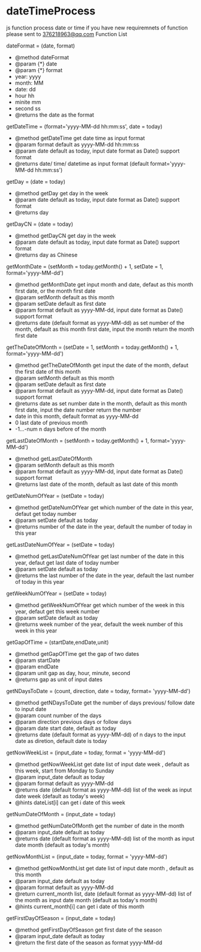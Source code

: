 # dateTimeProcess
js function process date or time
if you have new requiremnets of function please sent to 376218963@qq.com
Function List 

dateFormat = (date, format)

 * @method dateFormat
 * @param {*} date
 * @param {*} format 
 * year: yyyy
 * month: MM
 * date: dd
 * hour hh
 * minite mm
 * second ss
 * @returns the date as the format

getDateTime = (format='yyyy-MM-dd hh:mm:ss', date = today)

 * @method getDateTime get date time as input format
 * @param format default as yyyy-MM-dd hh:mm:ss
 * @param date default as today, input date format as Date() support format
 * @returns date/ time/ datetime as input format (default format='yyyy-MM-dd hh:mm:ss')
 
 getDay = (date = today)
 
 * @method getDay get day in the week
 * @param date default as today, input date format as Date() support format
 * @returns day
 
 
 getDayCN = (date = today)
 
 * @method getDayCN get day in the week
 * @param date default as today, input date format as Date() support format
 * @returns day as Chinese
 
 
 getMonthDate = (setMonth = today.getMonth() + 1, setDate = 1, format='yyyy-MM-dd')
 
 * @method getMonthDate get input month and date, defaut as this month first date, or the month first date
 * @param setMonth default as this month
 * @param setDate default as first date
 * @param format default as yyyy-MM-dd, input date format as Date() support format
 * @returns date (default format as yyyy-MM-dd) as set number of the month, default as this month first date, input the month return the month first date
 
 
 getTheDateOfMonth = (setDate = 1, setMonth = today.getMonth() + 1, format='yyyy-MM-dd')
 
 * @method getTheDateOfMonth get input the date of the month, defaut the first date of this month
 * @param setMonth default as this month
 * @param setDate default as first date
 * @param format default as yyyy-MM-dd, input date format as Date() support format
 * @returns date as set number date in the month, default as this month first date, input the date number return the number 
 * date in this month, default format as yyyy-MM-dd
 * 0 last date of previous month
 * -1...-num n days before of the month 
 
 
 getLastDateOfMonth = (setMonth =  today.getMonth() + 1, format='yyyy-MM-dd')
 
 * @method getLastDateOfMonth
 * @param setMonth default as this month
 * @param format default as yyyy-MM-dd, input date format as Date() support format
 * @returns last date of the month, default as last date of this month
 
 
 getDateNumOfYear = (setDate = today)
 
 * @method getDateNumOfYear get which number of the date in this year, defaut get today number
 * @param setDate default as today
 * @returns number of the date in the year, default the number of today in this year
 
 
 getLastDateNumOfYear = (setDate = today)
 
 * @method getLastDateNumOfYear get last number of the date in this year, defaut get last date of today number
 * @param setDate default as today
 * @returns the last number of the date in the year, default the last number of today in this year
 
 
 getWeekNumOfYear = (setDate = today)
 
 * @method getWeekNumOfYear get which number of the week in this year, defaut get this week number
 * @param setDate default as today
 * @returns week number of the year, default the week number of this week in this year
 
 
 getGapOfTime = (startDate,endDate,unit)
 
 * @method getGapOfTime get the gap of two dates
 * @param startDate
 * @param endDate
 * @param unit gap as day, hour, minute, second
 * @returns gap as unit of input dates
 
 
 getNDaysToDate = (count, direction, date = today, format= 'yyyy-MM-dd')
 
 * @method getNDaysToDate get the number of days previous/ follow date to input date
 * @param count number of the days
 * @param direction previous days or follow days
 * @param date start date, default as today
 * @returns date (default format as yyyy-MM-dd) of n days to the input date as diretion, default date is today
 
 
 getNowWeekList = (input_date = today, format = 'yyyy-MM-dd')
 
 * @method getNowWeekList get date list of input date week , default as this week, start from Monday to Sunday
 * @param input_date default as today
 * @param format default as yyyy-MM-dd
 * @returns date (default format as yyyy-MM-dd) list of the week as input date week (default as today's week)
 * @hints dateList[i] can get i date of this week
 
 
 getNumDateOfMonth = (input_date = today)
 
 * @method getNumDateOfMonth get the number of date in the month
 * @param input_date default as today
 * @returns date (default format as yyyy-MM-dd) list of the month as input date month (default as today's month)


getNowMonthList = (input_date = today, format = 'yyyy-MM-dd')

 * @method getNowMonthList get date list of input date month , default as this month
 * @param input_date default as today
 * @param format default as yyyy-MM-dd
 * @return current_month list, date (default format as yyyy-MM-dd) list of the month as input date month (default as today's month)
 * @hints current_month[i] can get i date of this month


getFirstDayOfSeason = (input_date = today)

 * @method getFirstDayOfSeason get first date of the season 
 * @param input_date default as today
 * @return the first date of the season as format yyyy-MM-dd
 
